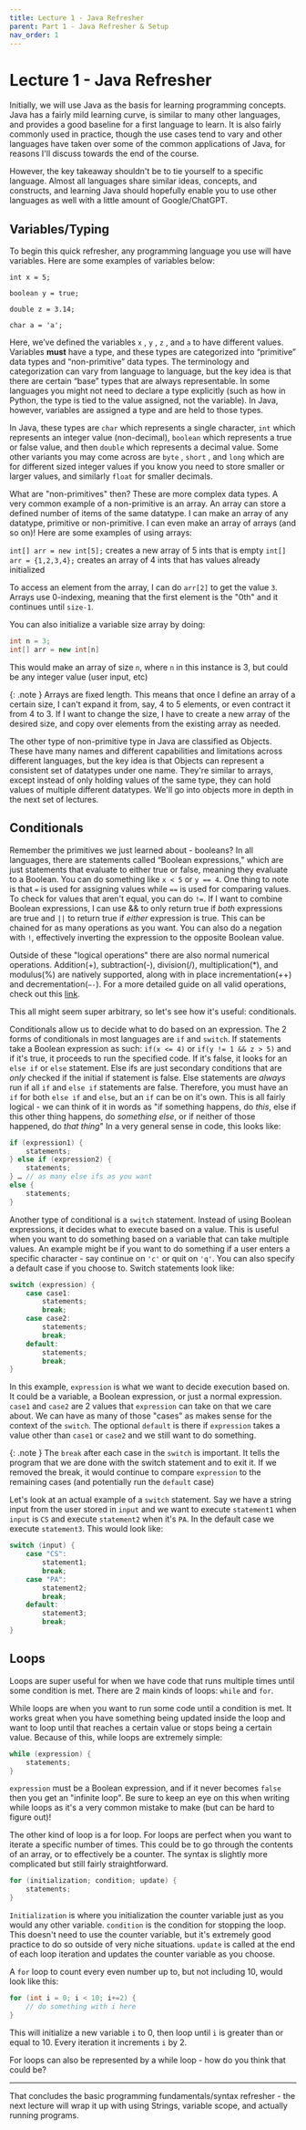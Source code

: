 ```yaml
---
title: Lecture 1 - Java Refresher
parent: Part 1 - Java Refresher & Setup
nav_order: 1
---
```


# Lecture 1 - Java Refresher

Initially, we will use Java as the basis for learning programming concepts. Java has a fairly mild learning curve, is similar to many other languages, and provides a good baseline for a first language to learn. It is also fairly commonly used in practice, though the use cases tend to vary and other languages have taken over some of the common applications of Java, for reasons I'll discuss towards the end of the course.

However, the key takeaway shouldn't be to tie yourself to a specific language. Almost all languages share similar ideas, concepts, and constructs, and learning Java should hopefully enable you to use other languages as well with a little amount of Google/ChatGPT.

## Variables/Typing

To begin this quick refresher, any programming language you use will have variables. Here are some examples of variables below:

`int x = 5;`

`boolean y = true;`

`double z = 3.14;`

`char a = 'a';`

Here, we’ve defined the variables `x` , `y` , `z` , and `a` to have different values. Variables **must** have a type, and these types are categorized into “primitive” data types and “non-primitive” data types. The terminology and categorization can vary from language to language, but the key idea is that there are certain “base” types that are always representable. In some languages you might not need to declare a type explicitly (such as how in Python, the type is tied to the value assigned, not the variable). In Java, however, variables are assigned a type and are held to those types.

In Java, these types are `char` which represents a single character, `int` which represents an integer value (non-decimal), `boolean` which represents a true or false value, and then `double` which represents a decimal value. Some other variants you may come across are `byte` , `short` , and `long` which are for different sized integer values if you know you need to store smaller or larger values, and similarly `float` for smaller decimals.

What are "non-primitives" then? These are more complex data types. A very common example of a non-primitive is an array. An array can store a defined number of items of the same datatype. I can make an array of any datatype, primitive or non-primitive. I can even make an array of arrays (and so on)!
Here are some examples of using arrays:

`int[] arr = new int[5];` creates a new array of 5 ints that is empty
`int[] arr = {1,2,3,4};` creates an array of 4 ints that has values already initialized

To access an element from the array, I can do `arr[2]` to get the value `3`. Arrays use 0-indexing, meaning that the first element is the "0th" and it continues until `size-1`.

You can also initialize a variable size array by doing:

```java
int n = 3;
int[] arr = new int[n]
```

This would make an array of size `n`, where `n` in this instance is 3, but could be any integer value (user input, etc)

{: .note }
Arrays are fixed length. This means that once I define an array of a certain size, I can't expand it from, say, 4 to 5 elements, or even contract it from 4 to 3. If I want to change the size, I have to create a new array of the desired size, and copy over elements from the existing array as needed.

The other type of non-primitive type in Java are classified as Objects. These have many names and different capabilities and limitations across different languages, but the key idea is that Objects can represent a consistent set of datatypes under one name. They're similar to arrays, except instead of only holding values of the same type, they can hold values of multiple different datatypes. We'll go into objects more in depth in the next set of lectures.

## Conditionals

Remember the primitives we just learned about - booleans? In all languages, there are statements called “Boolean expressions," which are just statements that evaluate to either true or false, meaning they evaluate to a Boolean. You can do something like `x < 5` or `y == 4`. One thing to note is that `=` is used for assigning values while `==` is used for comparing values. To check for values that aren't equal, you can do `!=`. If I want to combine Boolean expressions, I can use && to only return true if *both* expressions are true and `||` to return true if *either* expression is true. This can be chained for as many operations as you want. You can also do a negation with `!`, effectively inverting the expression to the opposite Boolean value.

Outside of these "logical operations" there are also normal numerical operations. Addition(+), subtraction(-), division(/), multiplication(*), and modulus(%) are natively supported, along with in place incrementation(++) and decrementation(`—-`). For a more detailed guide on all valid operations, check out this [link](https://www.w3schools.com/java/java_operators.asp).

This all might seem super arbitrary, so let's see how it's useful: conditionals.

Conditionals allow us to decide what to do based on an expression. The 2 forms of conditionals in most languages are `if` and `switch`. If statements take a Boolean expression as such: `if(x <= 4)` or `if(y != 1 && z > 5)` and if it's true, it proceeds to run the specified code. If it's false, it looks for an `else if` or `else` statement. Else ifs are just secondary conditions that are *only* checked if the initial if statement is false. Else statements are *always* run if all `if` and `else if` statements are false. Therefore, you must have an `if` for both `else if` and `else`, but an `if` can be on it's own. This is all fairly logical - we can think of it in words as "if something happens, do *this*, else if this other thing happens, do *something else*, or if neither of those happened, do *that thing*"
In a very general sense in code, this looks like:

```java
if (expression1) {
    statements;
} else if (expression2) {
    statements;
} … // as many else ifs as you want
else {
    statements;
}
```

Another type of conditional is a `switch` statement. Instead of using Boolean expressions, it decides what to execute based on a value. This is useful when you want to do something based on a variable that can take multiple values. An example might be if you want to do something if a user enters a specific character - say continue on `'c'` or quit on `'q'`. You can also specify a default case if you choose to.
Switch statements look like:

```java
switch (expression) {
    case case1:
        statements;
        break;
    case case2:
        statements;
        break;
    default:
        statements;
        break;
}
```

In this example, `expression` is what we want to decide execution based on. It could be a variable, a Boolean expression, or just a normal expression. `case1` and `case2` are 2 values that `expression` can take on that we care about. We can have as many of those "cases" as makes sense for the context of the `switch`. The optional `default` is there if `expression` takes a value other than `case1` or `case2` and we still want to do something.

{: .note }
The `break` after each case in the `switch` is important. It tells the program that we are done with the switch statement and to exit it. If we removed the break, it would continue to compare `expression` to the remaining cases (and potentially run the `default` case)

Let's look at an actual example of a `switch` statement. Say we have a string input from the user stored in `input` and we want to execute `statement1` when `input` is `CS` and execute `statement2` when it's `PA`. In the default case we execute `statement3`. This would look like:

```java
switch (input) {
    case "CS":
        statement1;
        break;
    case "PA":
        statement2;
        break;
    default:
        statement3;
        break;
}
```

## Loops

Loops are super useful for when we have code that runs multiple times until some condition is met. There are 2 main kinds of loops: `while` and `for`.

While loops are when you want to run some code until a condition is met. It works great when you have something being updated inside the loop and want to loop until that reaches a certain value or stops being a certain value. Because of this, while loops are extremely simple:

```java
while (expression) {
    statements;
}
```

`expression` must be a Boolean expression, and if it never becomes `false` then you get an "infinite loop". Be sure to keep an eye on this when writing while loops as it's a very common mistake to make (but can be hard to figure out)!

The other kind of loop is a for loop. For loops are perfect when you want to iterate a specific number of times. This could be to go through the contents of an array, or to effectively be a counter. The syntax is slightly more complicated but still fairly straightforward.

```java
for (initialization; condition; update) {
    statements;
}
```

`Initialization` is where you initialization the counter variable just as you would any other variable. `condition` is the condition for stopping the loop. This doesn't need to use the counter variable, but it's extremely good practice to do so outside of very niche situations. `update` is called at the end of each loop iteration and updates the counter variable as you choose.

A `for` loop to count every even number up to, but not including 10, would look like this:

```java
for (int i = 0; i < 10; i+=2) {
    // do something with i here
}
```

This will initialize a new variable `i` to 0, then loop until `i` is greater than or equal to 10. Every iteration it increments `i` by 2.

For loops can also be represented by a while loop - how do you think that could be?
***

That concludes the basic programming fundamentals/syntax refresher - the next lecture will wrap it up with using Strings, variable scope, and actually running programs.
